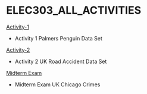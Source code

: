 # ELEC303_ALL_ACTIVITIES
[Activity-1](https://github.com/Imnotlemwel/ITELEC-303-Data-Analytics-Act-1/blob/main/Assignment%20kay%20Sir%20Mesiera.ipynb)
- Activity 1 Palmers Penguin Data Set

[Activity-2](https://github.com/Imnotlemwel/Elec-303_Activity-2/blob/main/Act2_UK_ROAD_ACCIDENTS_ANALYST.ipynb)
- Activity 2 UK Road Accident Data Set

[Midterm Exam](https://github.com/Imnotlemwel/Elec-Midterm_Exam/blob/main/Midterm_Exams.ipynb)
- Midterm Exam UK Chicago Crimes

